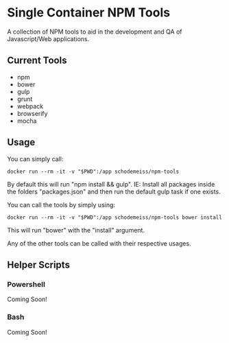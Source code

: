 # Single Container NPM Tools
A collection of NPM tools to aid in the development and QA of Javascript/Web applications.

## Current Tools

* npm
* bower
* gulp
* grunt
* webpack
* browserify
* mocha

## Usage

You can simply call:

```
docker run --rm -it -v "$PWD":/app schodemeiss/npm-tools
```

By default this will run "npm install && gulp". IE: Install all packages inside the folders "packages.json" and then run the default gulp task if one exists.

You can call the tools by simply using:

```
docker run --rm -it -v "$PWD":/app schodemeiss/npm-tools bower install
```

This will run "bower" with the "install" argument.

Any of the other tools can be called with their respective usages.

## Helper Scripts
### Powershell
Coming Soon!

### Bash
Coming Soon!
